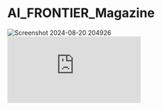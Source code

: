 # AI_FRONTIER_Magazine

![Screenshot 2024-08-20 204926](https://github.com/user-attachments/assets/ef531f74-54b2-4a14-a024-9b8f3ac5a3ad)
![![Screenshot 2024-08-20 204926](https://github.com/user-attachments/assets/ef531f74-54b2-4a14-a024-9b8f3ac5a3ad)](https://github.com/Shashank452/AI_FRONTIER_Magazine/blob/main/Blue%20Futuristic%20Artificial%20Intelligence%20Instagram%20Post%20%20(1).pdf)
